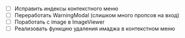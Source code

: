- [ ] Исправить индексы контекстного меню
- [ ] Переработать WarningModal (слишком много пропсов на вход)
- [ ] Поработать с image в ImageViewer
- [ ] Реализовать функцию удаления имаджа в контекстном меню
